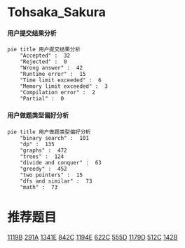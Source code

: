 # Tohsaka_Sakura

<!-- tabs:start -->



#### **用户提交结果分析**

```mermaid
pie title 用户提交结果分析
    "Accepted" :  32
    "Rejected" :  0
    "Wrong answer" :  42
    "Runtime error" :  15
    "Time limit exceeded" :  6
    "Memory limit exceeded" :  3
    "Compilation error" :  2
    "Partial" :  0
```

#### **用户做题类型偏好分析**

```mermaid
pie title 用户做题类型偏好分析
    "binary search" :  101
    "dp" :  135
    "graphs" :  472
    "trees" :  124
    "divide and conquer" :  63
    "greedy" :  452
    "two pointers" :  15
    "dfs and similar" :  73
    "math" :  73
```



<!-- tabs:end -->
# 推荐题目
[1119B](https://codeforces.com/contest/1119/problem/B)
[291A](https://codeforces.com/contest/291/problem/A)
[1341E](https://codeforces.com/contest/1341/problem/E)
[842C](https://codeforces.com/contest/842/problem/C)
[1194E](https://codeforces.com/contest/1194/problem/E)
[622C](https://codeforces.com/contest/622/problem/C)
[555D](https://codeforces.com/contest/555/problem/D)
[1179D](https://codeforces.com/contest/1179/problem/D)
[512C](https://codeforces.com/contest/512/problem/C)
[142B](https://codeforces.com/contest/142/problem/B)
